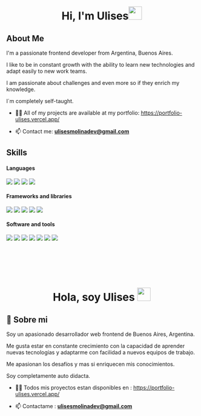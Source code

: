 <h1 align="center">Hi, I'm Ulises<img src="https://media.giphy.com/media/hvRJCLFzcasrR4ia7z/giphy.gif" width="35"></h1>

## About Me

I'm a passionate frontend developer from Argentina, Buenos Aires.

I like to be in constant growth with the ability to learn new technologies and adapt easily to new work teams.

I am passionate about challenges and even more so if they enrich my knowledge.

I´m completely self-taught.





- 👨‍💻 All of my projects are available at my portfolio:  https://portfolio-ulises.vercel.app/

- 📫 Contact me: **ulisesmolinadev@gmail.com**




## Skills

<h4> Languages </h4>
<span> 
  <img src="https://img.shields.io/badge/HTML5-E34F26?style=for-the-badge&logo=html5&logoColor=white">
  <img src="https://img.shields.io/badge/CSS3-1572B6?style=for-the-badge&logo=css3&logoColor=white">
  <img src="https://img.shields.io/badge/JavaScript-F7DF1E?style=for-the-badge&logo=javascript&logoColor=black">
  <img src="https://img.shields.io/badge/TypeScript-007ACC?style=for-the-badge&logo=typescript&logoColor=white">
 
 


</span>


<h4> Frameworks and libraries </h4>
<span>
<img src= "https://img.shields.io/badge/react-%2320232a.svg?style=for-the-badge&logo=react&logoColor=%2361DAFB">
<img src= "https://img.shields.io/badge/React_Router-CA4245?style=for-the-badge&logo=react-router&logoColor=white">
<img src= "https://img.shields.io/badge/tailwindcss-%2338B2AC.svg?style=for-the-badge&logo=tailwind-css&logoColor=white">
<img src= "https://img.shields.io/badge/next%20js-000000?style=for-the-badge&logo=nextdotjs&logoColor=white">
<img src= "https://img.shields.io/badge/postcss-DD3A0A?style=for-the-badge&logo=postcss&logoColor=white">




</span>

<h4> Software and tools </h4>
<span>
<img src= "https://img.shields.io/badge/git-%23F05033.svg?style=for-the-badge&logo=git&logoColor=white">
<img src= "https://img.shields.io/badge/github-%23121011.svg?style=for-the-badge&logo=github&logoColor=white">
<img src= "https://img.shields.io/badge/Visual%20Studio%20Code-0078d7.svg?style=for-the-badge&logo=visual-studio-code&logoColor=white">
<img src= "https://img.shields.io/badge/Postman-FF6C37?style=for-the-badge&logo=Postman&logoColor=white">
<img src= "https://img.shields.io/badge/firebase-a08021?style=for-the-badge&logo=firebase&logoColor=ffcd34">
<img src= "https://img.shields.io/badge/vite-%23646CFF.svg?style=for-the-badge&logo=vite&logoColor=white">
<img src= "https://img.shields.io/badge/eslint-3A33D1?style=for-the-badge&logo=eslint&logoColor=white">



</span>


<span>

<br></br>
<br></br>

</span>



<h1 align="center">Hola, soy Ulises <img src="https://media.giphy.com/media/hvRJCLFzcasrR4ia7z/giphy.gif" width="35"></h1>

## 🚀 Sobre mi

Soy un apasionado desarrollador web frontend de Buenos Aires, Argentina.

Me gusta estar en constante crecimiento con la capacidad de aprender nuevas tecnologías y adaptarme con facilidad a nuevos equipos de trabajo.

Me apasionan los desafíos y mas si enriquecen mis conocimientos.

Soy completamente auto didacta.





- 👨‍💻 Todos mis proyectos estan disponibles en :  https://portfolio-ulises.vercel.app/

- 📫 Contactame : **ulisesmolinadev@gmail.com**

